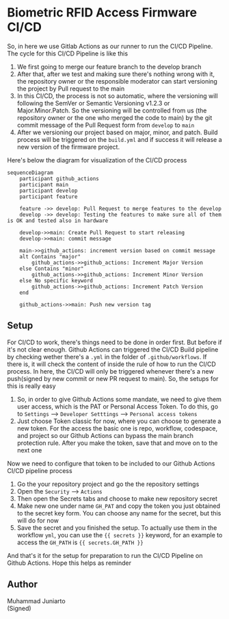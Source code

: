 # Biometric RFID Access Firmware CI/CD

So, in here we use Gitlab Actions as our runner to run the CI/CD Pipeline. The cycle for this CI/CD Pipeline is like this  
1. We first going to merge our feature branch to the develop branch
2. After that, after we test and making sure there's nothing wrong with it, the repository owner or the responsible moderator can start versioning the project by Pull request to the main
3. In this CI/CD, the process is not so automatic, where the versioning will following the SemVer or Semantic Versioning v1.2.3 or Major.Minor.Patch. So the versioning will be controlled from us (the repository owner or the one who merged the code to main) by the git commit message of the Pull Request form from `develop` to `main`
4. After we versioning our project based on major, minor, and patch. Build process will be triggered on the `build.yml` and if success it will release a new version of the firmware project.

Here's below the diagram for visualization of the CI/CD process
```mermaid
sequenceDiagram
    participant github_actions
    participant main
    participant develop
    participant feature

    feature ->> develop: Pull Request to merge features to the develop
    develop ->> develop: Testing the features to make sure all of them is OK and tested also in hardware 

    develop->>main: Create Pull Request to start releasing
    develop->>main: commit message

    main->>github_actions: increment version based on commit message
    alt Contains "major"
        github_actions->>github_actions: Increment Major Version
    else Contains "minor"
        github_actions->>github_actions: Increment Minor Version
    else No specific keyword
        github_actions->>github_actions: Increment Patch Version
    end

    github_actions->>main: Push new version tag
```

## Setup
For CI/CD to work, there's things need to be done in order first. But before if it's not clear enough. Github Actions can triggered the CI/CD Build pipeline by checking wether there's a `.yml` in the folder of `.github/workflows`. If there is, it will check the content of inside the rule of how to run the CI/CD process. In here, the CI/CD will only be triggered whenever there's a new push(signed by new commit or new PR request to main). So, the setups for this is really easy
1. So, in order to give Github Actions some mandate, we need to give them user access, which is the PAT or Personal Access Token. To do this, go to `Settings` --> `Developer Setttings` --> `Personal access tokens`
2. Just choose Token classic for now, where you can choose to generate a new token. For the access the basic one is repo, workflow, codespace, and project so our Github Actions can bypass the main branch protection rule. After you make the token, save that and move on to the next one

Now we need to configure that token to be included to our Github Actions CI/CD pipeline process  
1. Go the your repository project and go the the repository settings
2. Open the `Security` --> `Actions`
3. Then open the Secrets tabs and choose to make new repository secret
4. Make new one under name `GH_PAT` and copy the token you just obtained to the secret key form. You can choose any name for the secret, but this will do for now
5. Save the secret and you finished the setup. To actually use them in the workflow `yml`, you can use the `{{ secrets }}` keyword, for an example to access the `GH_PATH` is `{{ secrets.GH_PATH }}`

And that's it for the setup for preparation to run the CI/CD Pipeline on Github Actions. Hope this helps as reminder

## Author
Muhammad Juniarto  
(Signed)